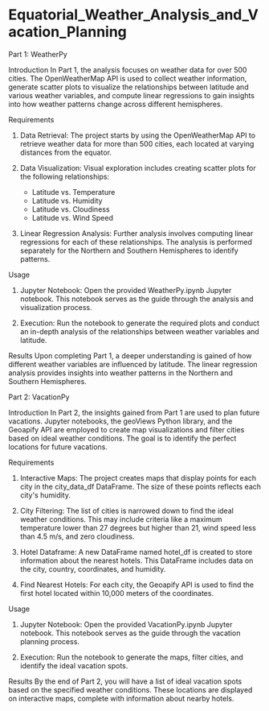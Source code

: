 # Equatorial_Weather_Analysis_and_Vacation_Planning

Part 1: WeatherPy

Introduction
In Part 1, the analysis focuses on weather data for over 500 cities. The OpenWeatherMap API is used to collect weather information, generate scatter plots to visualize the relationships between latitude and various weather variables, and compute linear regressions to gain insights into how weather patterns change across different hemispheres.

Requirements
1. Data Retrieval: The project starts by using the OpenWeatherMap API to retrieve weather data for more than 500 cities, each located at varying distances from the equator.

2. Data Visualization: Visual exploration includes creating scatter plots for the following relationships:
    * Latitude vs. Temperature
    * Latitude vs. Humidity
    * Latitude vs. Cloudiness
    * Latitude vs. Wind Speed
    
3. Linear Regression Analysis: Further analysis involves computing linear regressions for each of these relationships. The analysis is performed separately for the Northern and Southern Hemispheres to identify patterns.

Usage
1. Jupyter Notebook: Open the provided WeatherPy.ipynb Jupyter notebook. This notebook serves as the guide through the analysis and visualization process.

2. Execution: Run the notebook to generate the required plots and conduct an in-depth analysis of the relationships between weather variables and latitude.

Results
Upon completing Part 1, a deeper understanding is gained of how different weather variables are influenced by latitude. The linear regression analysis provides insights into weather patterns in the Northern and Southern Hemispheres.

Part 2: VacationPy

Introduction
In Part 2, the insights gained from Part 1 are used to plan future vacations. Jupyter notebooks, the geoViews Python library, and the Geoapify API are employed to create map visualizations and filter cities based on ideal weather conditions. The goal is to identify the perfect locations for future vacations.

Requirements
1. Interactive Maps: The project creates maps that display points for each city in the city_data_df DataFrame. The size of these points reflects each city's humidity.

2. City Filtering: The list of cities is narrowed down to find the ideal weather conditions. This may include criteria like a maximum temperature lower than 27 degrees but higher than 21, wind speed less than 4.5 m/s, and zero cloudiness.

3. Hotel Dataframe: A new DataFrame named hotel_df is created to store information about the nearest hotels. This DataFrame includes data on the city, country, coordinates, and humidity.

4. Find Nearest Hotels: For each city, the Geoapify API is used to find the first hotel located within 10,000 meters of the coordinates.

Usage
1. Jupyter Notebook: Open the provided VacationPy.ipynb Jupyter notebook. This notebook serves as the guide through the vacation planning process.

2. Execution: Run the notebook to generate the maps, filter cities, and identify the ideal vacation spots.

Results
By the end of Part 2, you will have a list of ideal vacation spots based on the specified weather conditions. These locations are displayed on interactive maps, complete with information about nearby hotels.